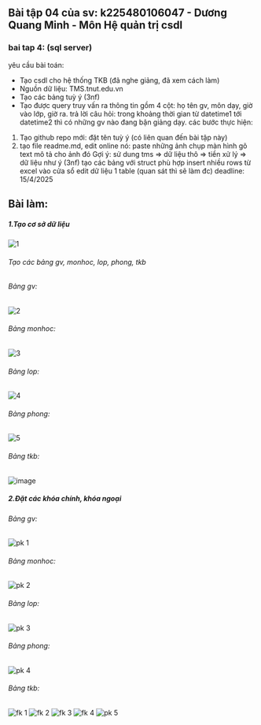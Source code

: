 ## Bài tập 04 của sv: k225480106047 - Dương Quang Minh - Môn Hệ quản trị csdl
### bai tap 4: (sql server)
yêu cầu bài toán:
 - Tạo csdl cho hệ thống TKB (đã nghe giảng, đã xem cách làm)
 - Nguồn dữ liệu: TMS.tnut.edu.vn
 - Tạo các bảng tuỳ ý (3nf)
 - Tạo được query truy vấn ra thông tin gồm 4 cột: họ tên gv, môn dạy, giờ vào lớp, giờ ra.
   trả lời câu hỏi: trong khoảng thời gian từ datetime1 tới datetime2 thì có những gv nào đang bận giảng dạy.
các bước thực hiện:
1. Tạo github repo mới: đặt tên tuỳ ý (có liên quan đến bài tập này)
2. tạo file readme.md, edit online nó:
   paste những ảnh chụp màn hình
   gõ text mô tả cho ảnh đó
Gợi ý:
  sử dung tms => dữ liệu thô => tiền xử lý => dữ liệu như ý (3nf)
  tạo các bảng với struct phù hợp
  insert nhiều rows từ excel vào cửa sổ edit dữ liệu 1 table (quan sát thì sẽ làm đc)
deadline: 15/4/2025
## Bài làm:
##### 1.Tạo cơ sở dữ liệu
![1](https://github.com/user-attachments/assets/83fda984-b8cc-4176-bc5e-c0bd349781dc)
###### Tạo các bảng gv, monhoc, lop, phong, tkb
###### Bảng gv:
![2](https://github.com/user-attachments/assets/8617fe44-4b99-48a5-b779-39db12105d3c)
###### Bảng monhoc:
![3](https://github.com/user-attachments/assets/7bc09fe1-c0e6-46d1-9b15-b1c008dcc2b4)
###### Bảng lop:
![4](https://github.com/user-attachments/assets/ccb879f4-6731-43a6-9eff-e930a94b8143)
###### Bảng phong:
![5](https://github.com/user-attachments/assets/2492649a-9f2c-4b7f-b6ff-c7c8aba8cf2c)
###### Bảng tkb:
![image](https://github.com/user-attachments/assets/12784299-6255-4575-aabc-787dffe8df73)

##### 2.Đặt các khóa chính, khóa ngoại
###### Bảng gv:
![pk 1](https://github.com/user-attachments/assets/42128a3c-de1d-482c-8d7a-9758e29e0518)
###### Bảng monhoc:
![pk 2](https://github.com/user-attachments/assets/831fe4ea-24d2-4907-b29f-b54431651f92)
###### Bảng lop:
![pk 3](https://github.com/user-attachments/assets/62dc0fe4-3951-46e2-a6aa-9254826ac2f0)
###### Bảng phong:
![pk 4](https://github.com/user-attachments/assets/f7ede3ea-c3f0-4c83-bddd-d32a5fbfebe3)
###### Bảng tkb:
![fk 1](https://github.com/user-attachments/assets/6a12efd4-4bdb-43a8-b3b5-518de168cef0)
![fk 2](https://github.com/user-attachments/assets/8ddefb09-f4c7-45c1-bc89-4b15f1ec4771)
![fk 3](https://github.com/user-attachments/assets/0d39c67e-31c2-41d7-8dad-2f489b85458a)
![fk 4](https://github.com/user-attachments/assets/8028c445-9f0b-434d-9c32-dee95ffbbb00)
![pk 5](https://github.com/user-attachments/assets/81b74eb2-5c4c-412b-bc90-498bafb5eb6b)
